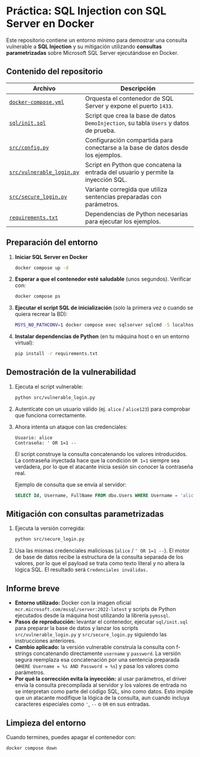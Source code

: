 # Práctica: SQL Injection con SQL Server en Docker

Este repositorio contiene un entorno mínimo para demostrar una consulta vulnerable a **SQL Injection** y su mitigación utilizando **consultas parametrizadas** sobre Microsoft SQL Server ejecutándose en Docker.

## Contenido del repositorio

| Archivo | Descripción |
|---------|-------------|
| [`docker-compose.yml`](docker-compose.yml) | Orquesta el contenedor de SQL Server y expone el puerto `1433`. |
| [`sql/init.sql`](sql/init.sql) | Script que crea la base de datos `DemoInjection`, su tabla `Users` y datos de prueba. |
| [`src/config.py`](src/config.py) | Configuración compartida para conectarse a la base de datos desde los ejemplos. |
| [`src/vulnerable_login.py`](src/vulnerable_login.py) | Script en Python que concatena la entrada del usuario y permite la inyección SQL. |
| [`src/secure_login.py`](src/secure_login.py) | Variante corregida que utiliza sentencias preparadas con parámetros. |
| [`requirements.txt`](requirements.txt) | Dependencias de Python necesarias para ejecutar los ejemplos. |

## Preparación del entorno

1. **Iniciar SQL Server en Docker**

   ```bash
   docker compose up -d
   ```

2. **Esperar a que el contenedor esté saludable** (unos segundos). Verificar con:

   ```bash
   docker compose ps
   ```

3. **Ejecutar el script SQL de inicialización** (solo la primera vez o cuando se quiera recrear la BD):

   ```bash
   MSYS_NO_PATHCONV=1 docker compose exec sqlserver sqlcmd -S localhost -U sa -P 'YourStrong!Passw0rd' -i /sql/init.sql
   ```

4. **Instalar dependencias de Python** (en tu máquina host o en un entorno virtual):

   ```bash
   pip install -r requirements.txt
   ```

## Demostración de la vulnerabilidad

1. Ejecuta el script vulnerable:

   ```bash
   python src/vulnerable_login.py
   ```

2. Autentícate con un usuario válido (ej. `alice` / `alice123`) para comprobar que funciona correctamente.
3. Ahora intenta un ataque con las credenciales:

   ```text
   Usuario: alice
   Contraseña: ' OR 1=1 --
   ```

   El script construye la consulta concatenando los valores introducidos. La contraseña inyectada hace que la condición `OR 1=1` siempre sea verdadera, por lo que el atacante inicia sesión sin conocer la contraseña real.

   Ejemplo de consulta que se envía al servidor:

   ```sql
   SELECT Id, Username, FullName FROM dbo.Users WHERE Username = 'alice' AND Password = '' OR 1=1 --'
   ```

## Mitigación con consultas parametrizadas

1. Ejecuta la versión corregida:

   ```bash
   python src/secure_login.py
   ```

2. Usa las mismas credenciales maliciosas (`alice` / `' OR 1=1 --`). El motor de base de datos recibe la estructura de la consulta separada de los valores, por lo que el payload se trata como texto literal y no altera la lógica SQL. El resultado será `Credenciales inválidas.`

## Informe breve

- **Entorno utilizado:** Docker con la imagen oficial `mcr.microsoft.com/mssql/server:2022-latest` y scripts de Python ejecutados desde la máquina host utilizando la librería `pymssql`.
- **Pasos de reproducción:** levantar el contenedor, ejecutar `sql/init.sql` para preparar la base de datos y lanzar los scripts `src/vulnerable_login.py` y `src/secure_login.py` siguiendo las instrucciones anteriores.
- **Cambio aplicado:** la versión vulnerable construía la consulta con f-strings concatenando directamente `username` y `password`. La versión segura reemplaza esa concatenación por una sentencia preparada (`WHERE Username = %s AND Password = %s`) y pasa los valores como parámetros.
- **Por qué la corrección evita la inyección:** al usar parámetros, el driver envía la consulta precompilada al servidor y los valores de entrada no se interpretan como parte del código SQL, sino como datos. Esto impide que un atacante modifique la lógica de la consulta, aun cuando incluya caracteres especiales como `'`, `--` o `OR` en sus entradas.

## Limpieza del entorno

Cuando termines, puedes apagar el contenedor con:

```bash
docker compose down
```
